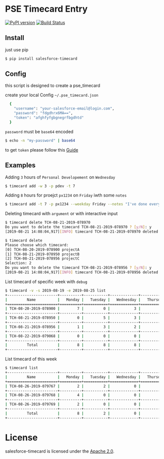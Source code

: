 # PSE Timecard Entry


[![PyPI version](https://badge.fury.io/py/salesforce-timecard.svg)](https://badge.fury.io/py/salesforce-timecard)
[![Build Status](https://api.travis-ci.org/giuliocalzolari/salesforce-timecard.svg?branch=master)](https://travis-ci.org/giuliocalzolari/salesforce-timecard/)

## Install
just use pip

```bash
$ pip install salesforce-timecard
```

## Config
this script is designed to create a pse_timecard

create your local Config `~/.pse_timecard.json`

```bash
  {
    "username": "your-salesforce-email@login.com",
    "password": "fdgdhrx6MA==",
    "token": "afghfyfgbgnegrfbgdhtd"
  }
```

`password` must be `base64` encoded

```bash
$ echo -n "my-password" | base64
```

to get `token` please follow this [Guide](https://onlinehelp.coveo.com/en/ces/7.0/administrator/getting_the_security_token_for_your_salesforce_account.htm)

## Examples

Adding `3` hours of `Personal Developement` on `Wednesday`

```bash
$ timecard add -w 3 -p pdev -t 7
```

Adding `8` hours for proejct `px1234` on `Friday` iwth some `notes`

```bash
$ timecard add -t 7 -p px1234 --weekday Friday --notes "I've done everything!"
```

Deleting timecard with `argument` or with interactive input

```bash
$ timecard delete TCH-08-21-2019-078970
Do you want to delete the timecard TCH-08-21-2019-078970 ? [y/N]: y
[2019-08-21 14:08:04,917][INFO] timecard TCH-08-21-2019-078970 deleted

$ timecard delete 
Please choose which timecard:
[0] TCH-08-20-2019-078900 projectA
[1] TCH-08-21-2019-078950 projectB
[2] TCH-08-21-2019-078956 projectC
Selection: 2
Do you want to delete the timecard TCH-08-21-2019-078956 ? [y/N]: y
[2019-08-21 14:08:04,917][INFO] timecard TCH-08-21-2019-078956 deleted

```


List timecard of specific week with `debug`

```bash
$ timecard -v -s 2019-08-19 -e 2019-08-25 list
+-----------------------+----------+-----------+-------------+------------+----------+----------+---------------------------------------+-------+
|         Name          |   Monday |   Tuesday |   Wednesday |   Thursday |   Friday |  Status  |             Project_Name              |   SUM |
+=======================+==========+===========+=============+============+==========+==========+=======================================+=======+
| TCH-08-20-2019-078900 |        7 |         0 |           3 |          0 |        0 | Approved | Internal Process Systems Improvements |    10 |
+-----------------------+----------+-----------+-------------+------------+----------+----------+---------------------------------------+-------+
| TCH-08-21-2019-078950 |        0 |         5 |           3 |          3 |        3 | Approved |            Team Management            |    14 |
+-----------------------+----------+-----------+-------------+------------+----------+----------+---------------------------------------+-------+
| TCH-08-21-2019-078956 |        1 |         3 |           2 |          3 |        3 | Approved |         Personal Development          |    12 |
+-----------------------+----------+-----------+-------------+------------+----------+----------+---------------------------------------+-------+
| TCH-08-22-2019-079068 |        0 |         0 |           0 |          2 |        2 | Approved |               Presales                |     4 |
+-----------------------+----------+-----------+-------------+------------+----------+----------+---------------------------------------+-------+
|         Total         |        8 |         8 |           8 |          8 |        8 |          |                                       |    40 |
+-----------------------+----------+-----------+-------------+------------+----------+----------+---------------------------------------+-------+
```

List timecard of this week

```bash
$ timecard list
+-----------------------+----------+-----------+-------------+------------+----------+----------+-----------------------------+-------+
|         Name          |   Monday |   Tuesday |   Wednesday |   Thursday |   Friday |  Status  |        Project_Name         |   SUM |
+=======================+==========+===========+=============+============+==========+==========+=============================+=======+
| TCH-08-26-2019-079767 |        2 |         2 |           0 |          0 |        0 |  Saved   | Internal - Events and Blogs |     4 |
+-----------------------+----------+-----------+-------------+------------+----------+----------+-----------------------------+-------+
| TCH-08-26-2019-079768 |        4 |         0 |           0 |          0 |        0 |          |    Personal Development     |     4 |
+-----------------------+----------+-----------+-------------+------------+----------+----------+-----------------------------+-------+
| TCH-08-26-2019-079769 |        2 |         0 |           0 |          3 |        0 |  Saved   |       Team Management       |     5 |
+-----------------------+----------+-----------+-------------+------------+----------+----------+-----------------------------+-------+
|         Total         |        8 |         2 |           0 |          3 |        0 |          |                             |    13 |
+-----------------------+----------+-----------+-------------+------------+----------+----------+-----------------------------+-------+
```

# License


salesforce-timecard is licensed under the [Apache 2.0](LICENSE).
